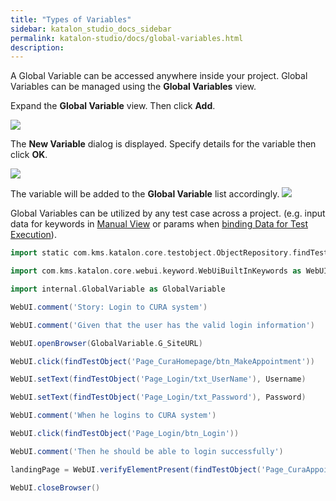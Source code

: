 ```yaml
---
title: "Types of Variables"
sidebar: katalon_studio_docs_sidebar
permalink: katalon-studio/docs/global-variables.html
description:
---
```


A Global Variable can be accessed anywhere inside your project. Global Variables can be managed using the **Global Variables** view.

Expand the **Global Variable** view. Then click **Add**. 

![](../../images/katalon-studio/docs/variable-types/image2017-6-30-203A273A48.png)

The **New Variable** dialog is displayed. Specify details for the variable then click **OK**.

![](../../images/katalon-studio/docs/variable-types/image2017-1-24-153A413A17.png)


The variable will be added to the **Global Variable** list accordingly.
    ![](../../images/katalon-studio/docs/variable-types/image2017-6-30-203A283A43.png)


Global Variables can be utilized by any test case across a project. (e.g. input data for keywords in [Manual View](/display/KD/Manual+View) or params when [binding Data for Test Execution](/display/KD/Design+a+Test+Suite#DesignaTestSuite-VariableBinding)).

```groovy
import static com.kms.katalon.core.testobject.ObjectRepository.findTestObject

import com.kms.katalon.core.webui.keyword.WebUiBuiltInKeywords as WebUI

import internal.GlobalVariable as GlobalVariable

WebUI.comment('Story: Login to CURA system')

WebUI.comment('Given that the user has the valid login information')

WebUI.openBrowser(GlobalVariable.G_SiteURL)

WebUI.click(findTestObject('Page_CuraHomepage/btn_MakeAppointment'))

WebUI.setText(findTestObject('Page_Login/txt_UserName'), Username)

WebUI.setText(findTestObject('Page_Login/txt_Password'), Password)

WebUI.comment('When he logins to CURA system')

WebUI.click(findTestObject('Page_Login/btn_Login'))

WebUI.comment('Then he should be able to login successfully')

landingPage = WebUI.verifyElementPresent(findTestObject('Page_CuraAppointment/div_Appointment'), GlobalVariable.G_Timeout)

WebUI.closeBrowser()
```